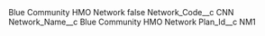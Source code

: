 <?xml version="1.0" encoding="UTF-8"?>
<CustomMetadata xmlns="http://soap.sforce.com/2006/04/metadata" xmlns:xsi="http://www.w3.org/2001/XMLSchema-instance" xmlns:xsd="http://www.w3.org/2001/XMLSchema">
    <label>Blue Community HMO Network</label>
    <protected>false</protected>
    <values>
        <field>Network_Code__c</field>
        <value xsi:type="xsd:string">CNN</value>
    </values>
    <values>
        <field>Network_Name__c</field>
        <value xsi:type="xsd:string">Blue Community HMO Network</value>
    </values>
    <values>
        <field>Plan_Id__c</field>
        <value xsi:type="xsd:string">NM1</value>
    </values>
</CustomMetadata>
